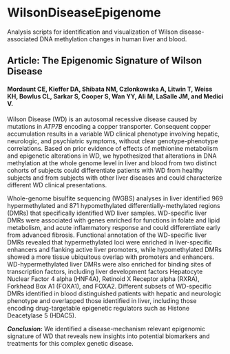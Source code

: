 # WilsonDiseaseEpigenome
Analysis scripts for identification and visualization of Wilson disease-associated DNA methylation changes in human liver and blood.

## Article: The Epigenomic Signature of Wilson Disease
#### Mordaunt CE, Kieffer DA, Shibata NM, Czlonkowska A, Litwin T, Weiss KH, Bowlus CL, Sarkar S, Cooper S, Wan YY, Ali M, LaSalle JM, and Medici V.

Wilson Disease (WD) is an autosomal recessive disease caused by mutations in *ATP7B* encoding a copper transporter. Consequent copper accumulation results in a variable WD clinical phenotype involving hepatic, neurologic, and psychiatric symptoms, without clear genotype-phenotype correlations. Based on prior evidence of effects of methionine metabolism and epigenetic alterations in WD, we hypothesized that alterations in DNA methylation at the whole genome level in liver and blood from two distinct cohorts of subjects could differentiate patients with WD from healthy subjects and from subjects with other liver diseases and could characterize different WD clinical presentations. 

Whole-genome bisulfite sequencing (WGBS) analyses in liver identified 969 hypermethylated and 871 hypomethylated differentially-methylated regions (DMRs) that specifically identified WD liver samples. WD-specific liver DMRs were associated with genes enriched for functions in folate and lipid metabolism, and acute inflammatory response and could differentiate early from advanced fibrosis. Functional annotation of the WD-specific liver DMRs revealed that hypermethylated loci were enriched in liver-specific enhancers and flanking active liver promoters, while hypomethylated DMRs showed a more tissue ubiquitous overlap with promoters and enhancers. WD-hypermethylated liver DMRs were also enriched for binding sites of transcription factors, including liver development factors Hepatocyte Nuclear Factor 4 alpha (HNF4A), Retinoid X Receptor alpha (RXRA), Forkhead Box A1 (FOXA1), and FOXA2. Different subsets of WD-specific DMRs identified in blood distinguished patients with hepatic and neurologic phenotype and overlapped those identified in liver, including those encoding drug-targetable epigenetic regulators such as Histone Deacetylase 5 (HDAC5). 

***Conclusion:*** We identified a disease-mechanism relevant epigenomic signature of WD that reveals new insights into potential biomarkers and treatments for this complex genetic disease.
